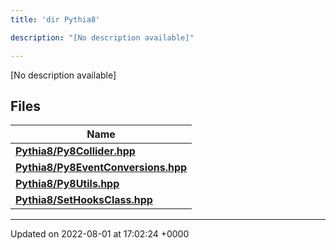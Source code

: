 ```yaml
---
title: 'dir Pythia8'

description: "[No description available]"

---
```







[No description available]

## Files

| Name           |
| -------------- |
| **[Pythia8/Py8Collider.hpp](/documentation/code/files/py8collider_8hpp/#file-py8collider.hpp)**  |
| **[Pythia8/Py8EventConversions.hpp](/documentation/code/files/py8eventconversions_8hpp/#file-py8eventconversions.hpp)**  |
| **[Pythia8/Py8Utils.hpp](/documentation/code/files/py8utils_8hpp/#file-py8utils.hpp)**  |
| **[Pythia8/SetHooksClass.hpp](/documentation/code/files/sethooksclass_8hpp/#file-sethooksclass.hpp)**  |






-------------------------------

Updated on 2022-08-01 at 17:02:24 +0000
